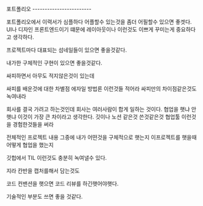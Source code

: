 포트폴리오 ------------------------

포트폴리오에서 이력서가 심플하다 어플할수 있는것을 좀더 어필할수 있으면 좋겟다. UI나 디자인  프론트엔드이기 떄문에 레이아웃이나 이런것도 이쁘게 꾸미는게 중요하다고 생각하다. 

프로젝트마다 대표되는 섬네일들이 있으면 좋을것같다.

내가한 구체적인 구현이 있으면 좋을것같다. 

싸피하면서 아무도 적지않은것이 있는데 

싸피를 배운것에 대한 차별점 에자일 방법론 이런것들 적어라 싸피만의 차이점같은것도 녹여내라 

회사를 결국 가려고 하는것인데 회사는 여러사람이 합게 일하는 것이다. 협업을 햇냐 안햇냐 이것이 가장 큰 차이라고 생각한다.  깃이나 노션 같은것 쓴것같은것 협업툴 이런것 을 경험한것들을 써라 

전체적인 프로젝트 내용 그중에 내가 어떤것을 구체적으로 햇는지 이프로젝트를 햇을때 어떻게 협업을 했는지 

깃헙에서 TIL 이런것도 충분히 녹여낼수 있다.



지라 칸반을 캡처를해서 담는것도 

코드 컨밴션을 햇으면 코드 리뷰를 하긴햇어야햇다.

기술적인 부분도 쓰면 좋을 것같다. 